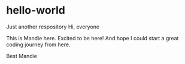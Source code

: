 # hello-world
Just another respository
Hi, everyone

This is Mandie here. Excited to be here! And hope I could start a great coding journey from here.

Best
Mandie
